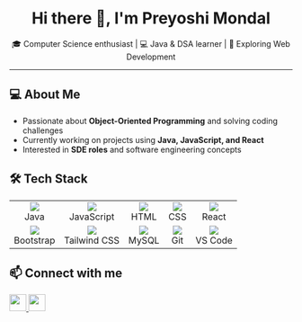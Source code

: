<div align="center">
  <h1>Hi there 👋, I'm Preyoshi Mondal</h1>
  <p>🎓 Computer Science enthusiast | 💻 Java & DSA learner | 🌱 Exploring Web Development</p>
</div>

<hr>

<h2>💻 About Me</h2>
<ul>
  <li>Passionate about <strong>Object-Oriented Programming</strong> and solving coding challenges</li>
  <li>Currently working on projects using <strong>Java, JavaScript, and React</strong></li>
  <li>Interested in <strong>SDE roles</strong> and software engineering concepts</li>
</ul>

<h2>🛠 Tech Stack</h2>
<table>
  <tr>
    <td align="center">
      <img src="https://img.icons8.com/color/48/java-coffee-cup-logo.png"/><br>Java
    </td>
    <td align="center">
      <img src="https://img.icons8.com/color/48/javascript.png"/><br>JavaScript
    </td>
    <td align="center">
      <img src="https://img.icons8.com/color/48/html-5.png"/><br>HTML
    </td>
    <td align="center">
      <img src="https://img.icons8.com/color/48/css3.png"/><br>CSS
    </td>
    <td align="center">
      <img src="https://img.icons8.com/color/48/react-native.png"/><br>React
    </td>
  </tr>
  <tr>
    <td align="center">
      <img src="https://img.icons8.com/color/48/bootstrap.png"/><br>Bootstrap
    </td>
    <td align="center">
      <img src="https://img.icons8.com/color/48/tailwind_css.png"/><br>Tailwind CSS
    </td>
    <td align="center">
      <img src="https://img.icons8.com/color/48/mysql-logo.png"/><br>MySQL
    </td>
    <td align="center">
      <img src="https://img.icons8.com/color/48/git.png"/><br>Git
    </td>
    <td align="center">
      <img src="https://img.icons8.com/color/48/visual-studio-code-2019.png"/><br>VS Code
    </td>
  </tr>
</table>

<h2>📫 Connect with me</h2>
<p>
  <a href="https://www.linkedin.com/in/preyoshi-mondal-901a21263/">
    <img src="https://img.icons8.com/color/48/linkedin.png" width="30px"/>
  </a>
  <a href="mailto:preyoshimondal@gmail.com">
    <img src="https://img.icons8.com/color/48/gmail.png" width="30px"/>
  </a>
</p>
